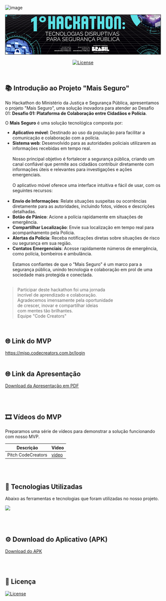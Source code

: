 ![image](https://github.com/user-attachments/assets/6069bf87-5e42-47c2-90f1-29a62c074f97)<p align="center"><img src="https://github.com/mjdos/maisSeguro/blob/main/public/assets/img/home.png" width="800" alt="CodeCreators"></p>

<p align="center">
<a href="https://packagist.org/packages/laravel/framework"><img src="https://img.shields.io/packagist/l/laravel/framework" alt="License"></a>
</p>

<br>

## 📚 Introdução ao Projeto "Mais Seguro"

No Hackathon do Ministério da Justiça e Segurança Pública, apresentamos o projeto "Mais Seguro", uma solução inovadora para atender ao Desafio 01: **Desafio 01: Plataforma de Colaboração entre Cidadãos e Polícia**. 

O **Mais Seguro** é uma solução tecnológica composta por:
- **Aplicativo móvel**: Destinado ao uso da população para facilitar a comunicação e colaboração com a polícia.
- **Sistema web**: Desenvolvido para as autoridades policiais utilizarem as informações recebidas em tempo real.
<br><br>
Nosso principal objetivo é fortalecer a segurança pública, criando um canal confiável que permite aos cidadãos contribuir diretamente com informações úteis e relevantes para investigações e ações emergenciais.
<br><br>
O aplicativo móvel oferece uma interface intuitiva e fácil de usar, com os seguintes recursos:
<br><br>
- **Envio de Informações**: Relate situações suspeitas ou ocorrências diretamente para as autoridades, incluindo fotos, vídeos e descrições detalhadas.
- **Botão de Pânico**: Acione a polícia rapidamente em situações de emergência.
- **Compartilhar Localização**: Envie sua localização em tempo real para acompanhamento pela Polícia.
- **Alertas da Polícia**: Receba notificações diretas sobre situações de risco ou segurança em sua região.
- **Contatos Emergenciais**: Acesse rapidamente números de emergência, como polícia, bombeiros e ambulância.
<br><br>
Estamos confiantes de que o "Mais Seguro" é um marco para a segurança pública, unindo tecnologia e colaboração em prol de uma sociedade mais protegida e conectada.
<br><br>
> Participar deste hackathon foi uma jornada<br>
> incrível de aprendizado e colaboração.<br>
> Agradecemos imensamente pela oportunidade<br>
> de crescer, inovar e compartilhar ideias<br>
> com mentes tão brilhantes.<br>
> Equipe "Code Creators"
<br>

## 🌐 Link do MVP
https://mjsp.codecreators.com.br/login
<br><br>

## 🌐 Link da Apresentação
<p align="left"><a href="https://github.com/mjdos/maisSeguro/blob/main/public/assets/pdf/hackthon_mjsp.pdf">Download da Apresentação em PDF</a></p>
<br><br>

## 🎞 Vídeos do MVP 

Preparamos uma série de vídeos para demonstrar a solução funcionando com nosso MVP.

| Descrição | Vídeo |
| ------ | ------ |
| Pitch CodeCreators | [video](https://www.youtube.com/watch?v=8b9i_JKpeaM) |

<br><br>

## 🚀 Tecnologias Utilizadas

Abaixo as ferramentas e tecnologias que foram utilizadas no nosso projeto.

<p align="left">
  <a href="https://skillicons.dev">
    <img src="https://skillicons.dev/icons?i=git,github,php,laravel,vscode,linux,nodejs,js,html,jquery,mysql,flutter" />
  </a>
</p>
<br><br>

## ⚙️ Download do Aplicativo (APK)
<p align="left"><a href="https://github.com/mjdos/maisSeguro/blob/main/public/assets/apk/MaisSeguro-release-05-01-2025.apk">Download do APK</a></p>

<br><br>
## 📝 Licença

<a href="https://packagist.org/packages/laravel/framework"><img src="https://img.shields.io/packagist/l/laravel/framework" alt="License"></a><br>
